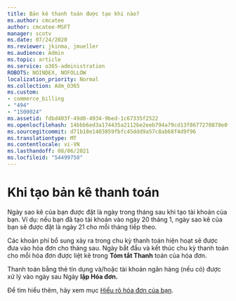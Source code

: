 ```yaml
---
title: Bản kê thanh toán được tạo khi nào?
ms.author: cmcatee
author: cmcatee-MSFT
manager: scotv
ms.date: 07/24/2020
ms.reviewer: jkinma, jmueller
ms.audience: Admin
ms.topic: article
ms.service: o365-administration
ROBOTS: NOINDEX, NOFOLLOW
localization_priority: Normal
ms.collection: Adm_O365
ms.custom:
- commerce_billing
- "494"
- "1500024"
ms.assetid: fdbd403f-49d0-4934-9bed-1c67335f2522
ms.openlocfilehash: 14bbb6ed3a174435a2112be2eeb794a79cd13f8677270878e0fc5036509c8e08
ms.sourcegitcommit: d71b18e1403859fbfc45ddd9a57c8ab68f4d9f96
ms.translationtype: MT
ms.contentlocale: vi-VN
ms.lasthandoff: 08/06/2021
ms.locfileid: "54499750"
---
```

# <a name="when-is-the-billing-statement-generated"></a>Khi tạo bản kê thanh toán

Ngày sao kê của bạn được đặt là ngày trong tháng sau khi tạo tài khoản của bạn. Ví dụ: nếu bạn đã tạo tài khoản vào ngày 20 tháng 1, ngày sao kê của bạn sẽ được đặt là ngày 21 cho mỗi tháng tiếp theo.

Các khoản phí bổ sung xảy ra trong chu kỳ thanh toán hiện hoạt sẽ được đưa vào hóa đơn cho tháng sau. Ngày bắt đầu và kết thúc chu kỳ thanh toán cho mỗi hóa đơn được liệt kê trong **Tóm tắt Thanh** toán của hóa đơn.

Thanh toán bằng thẻ tín dụng và/hoặc tài khoản ngân hàng (nếu có) được xử lý vào ngày sau Ngày **lập Hóa đơn.**
  
Để tìm hiểu thêm, hãy xem mục [Hiểu rõ hóa đơn của bạn](/microsoft-365/commerce/billing-and-payments/understand-your-invoice2).